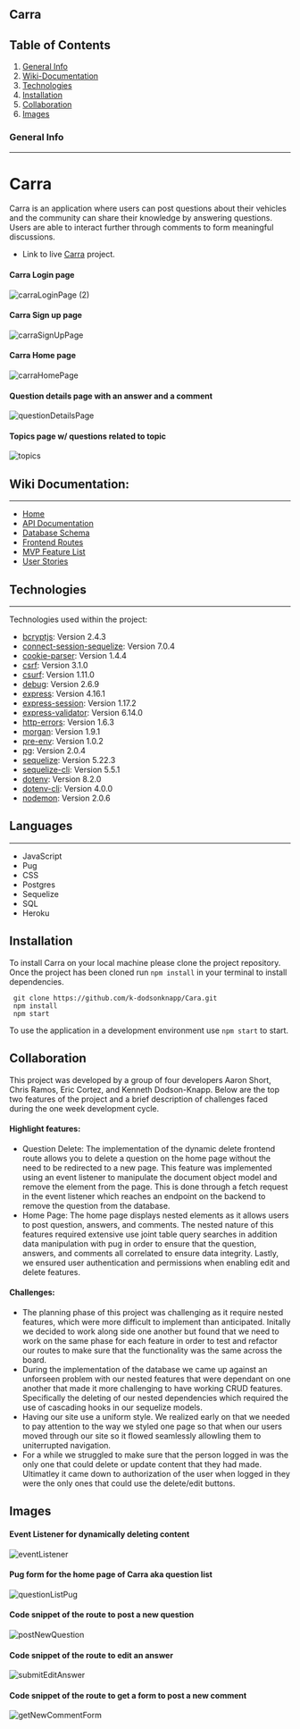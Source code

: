 ## Carra
## Table of Contents 

1. [General Info](#general-info)
2. [Wiki-Documentation](#wiki-documentation)
3. [Technologies](#technologies)
4. [Installation](#installation)
5. [Collaboration](#collaboration)
6. [Images](#images)



### General Info 
***
# Carra 
Carra is an application where users can post questions about their vehicles and the community can share their knowledge by answering questions. Users are able to interact further through comments to form meaningful discussions. 
* Link to live  [Carra](https://carra.herokuapp.com/) project. 


#### Carra Login page
![carraLoginPage (2)](https://user-images.githubusercontent.com/85452797/147454949-a2bc41d8-1102-4429-ab8b-b5bb8bbcae08.png)


#### Carra Sign up page
![carraSignUpPage](https://user-images.githubusercontent.com/85452797/147451908-02f6f91d-f1a9-4a3e-98e7-9c9cec3f0e49.png)


#### Carra Home page
![carraHomePage](https://user-images.githubusercontent.com/85452797/147452010-47661dc2-67f5-47c6-977c-eb3352062f59.png)


#### Question details page with an answer and a comment
![questionDetailsPage](https://user-images.githubusercontent.com/85452797/147455673-e74d8a4d-4850-46fc-bc90-48882a292247.png)


#### Topics page w/ questions related to topic
![topics](https://user-images.githubusercontent.com/85452797/147452071-6f2d81d5-f470-4cce-839c-edb9120a3fc1.png)


## Wiki Documentation: 
***
* [Home](https://github.com/k-dodsonknapp/Cara/wiki)
* [API Documentation](https://github.com/k-dodsonknapp/Cara/wiki/API-Documentation)
* [Database Schema](https://github.com/k-dodsonknapp/Cara/wiki/Database-Schema)
* [Frontend Routes](https://github.com/k-dodsonknapp/Cara/wiki/Frontend-Routes)
* [MVP Feature List](https://github.com/k-dodsonknapp/Cara/wiki/MVP-Feature-List)
* [User Stories](https://github.com/k-dodsonknapp/Cara/wiki/User-Stories)

## Technologies 
***
Technologies used within the project:
* [bcryptjs](https://www.npmjs.com/package/bcrypt): Version 2.4.3
* [connect-session-sequelize](https://www.npmjs.com/package/connect-session-sequelize): Version 7.0.4
*  [cookie-parser](https://www.npmjs.com/package/cookie-parser): Version 1.4.4
*  [csrf](https://www.npmjs.com/package/csrf): Version 3.1.0
*  [csurf](https://www.npmjs.com/package/csurf): Version 1.11.0
*  [debug](https://www.npmjs.com/package/debug): Version 2.6.9
*  [express](https://expressjs.com/en/4x/api.html#express): Version 4.16.1
*  [express-session](https://www.npmjs.com/package/express-session): Version 1.17.2
* [express-validator](https://express-validator.github.io/docs/): Version  6.14.0
* [http-errors](https://www.npmjs.com/package/http-errors): Version 1.6.3
* [morgan](https://www.npmjs.com/package/morgan): Version 1.9.1
* [pre-env](): Version 1.0.2
* [pg](https://www.npmjs.com/package/pg): Version 2.0.4
* [sequelize](https://sequelize.org/master/class/lib/sequelize.js~Sequelize.html): Version 5.22.3
* [sequelize-cli](https://sequelize.org/master/class/lib/sequelize.js~Sequelize.html): Version 5.5.1
* [dotenv](https://www.npmjs.com/package/dotenv): Version 8.2.0
* [dotenv-cli](https://www.npmjs.com/package/dotenv-cli): Version 4.0.0
* [nodemon](https://www.npmjs.com/package/nodemon): Version 2.0.6

## Languages 
***
* JavaScript
* Pug
* CSS
* Postgres
* Sequelize
* SQL
* Heroku

## Installation 
To install Carra on your local machine please clone the project repository. Once the project has been cloned run ```npm install``` in your terminal to install dependencies.
```
 git clone https://github.com/k-dodsonknapp/Cara.git
 npm install
 npm start
```

To use the application in a development environment use ```npm start``` to start. 


## Collaboration
  This project was developed by a group of four developers Aaron Short, Chris Ramos,    Eric Cortez, and Kenneth Dodson-Knapp. Below are the top two features of the project and a brief description of challenges faced during the one week development cycle. 
#### Highlight features: 
* Question Delete: The implementation of the dynamic delete frontend route allows you to delete a question on the home page without the need to be redirected to a new page. This feature was implemented using an event listener to manipulate the document object model and remove the element from the page. This is done through a fetch request in the event listener which reaches an endpoint on the backend to remove the question from the database. 
* Home Page: The home page displays nested elements as it allows users to post question, answers, and comments. The nested nature of this features required extensive use joint table query searches in addition data manipulation with pug in order to ensure that the question, answers, and comments all correlated to ensure data integrity.  Lastly, we ensured user authentication and permissions when enabling edit and delete features.  


#### Challenges:   
* The planning phase of this project was challenging as it require nested features, which were more difficult to implement than anticipated. Initally we decided to work along side one another but found that we need to work on the same phase for each feature in order to test and refactor our routes to make sure that the functionality was the same across the board. 
* During the implementation of the database we came up against an unforseen problem with our nested features that were dependant on one another that made it more challenging to have working CRUD features. Specifically the deleting of our nested dependencies which required the use of cascading hooks in our sequelize models. 
* Having our site use a uniform style. We realized early on that we needed to pay attention to the way we styled one page so that when our users moved through our site so it  flowed seamlessly allowling them to uniterrupted navigation. 
* For a while we struggled to make sure that the person logged in was the only one that could delete or update content that they had made. Ultimatley it came down to authorization of the user when logged in they were the only ones that could use the delete/edit buttons. 

## Images 
#### Event Listener for dynamically deleting content
![eventListener](https://user-images.githubusercontent.com/85452797/147452111-3a263729-9a71-4b7f-9d7c-43c0d706f1bb.png)


#### Pug form for the home page of Carra aka question list
![questionListPug](https://user-images.githubusercontent.com/85452797/147452118-db5e7eb0-2d65-4199-b374-1da6410ca8c6.png)


#### Code snippet of the route to post a new question 
![postNewQuestion](https://user-images.githubusercontent.com/85452797/147454596-6364b043-1853-4812-aa80-e226db36e6cb.png)


#### Code snippet of the route to edit an answer
![submitEditAnswer](https://user-images.githubusercontent.com/85452797/147454603-5af1b1e5-cd40-44f8-8ce7-c82f7b2899e3.png)


#### Code snippet of the route to get a form to post a new comment
![getNewCommentForm](https://user-images.githubusercontent.com/85452797/147454618-28661dbb-3083-4de9-8533-13e7484e9235.png)

